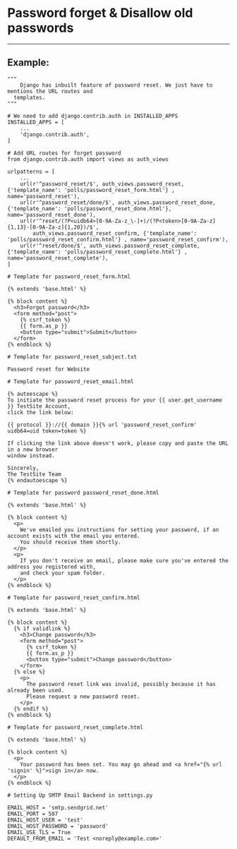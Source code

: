# Password forget & Disallow old passwords
-------

## Example:


    """
    	Django has inbuilt feature of password reset. We just have to mentions the URL routes and
      templates.
    """

    # We need to add django.contrib.auth in INSTALLED_APPS
    INSTALLED_APPS = [
        ...
        'django.contrib.auth',
    ]

    # Add URL routes for forget password
    from django.contrib.auth import views as auth_views

    urlpatterns = [
        ...
        url(r'^password_reset/$', auth_views.password_reset, {'template_name': 'polls/password_reset_form.html'} , name='password_reset'),
        url(r'^password_reset/done/$', auth_views.password_reset_done, {'template_name': 'polls/password_reset_done.html'}, name='password_reset_done'),
        url(r'^reset/(?P<uidb64>[0-9A-Za-z_\-]+)/(?P<token>[0-9A-Za-z]{1,13}-[0-9A-Za-z]{1,20})/$',
            auth_views.password_reset_confirm, {'template_name': 'polls/password_reset_confirm.html'} , name='password_reset_confirm'),
        url(r'^reset/done/$', auth_views.password_reset_complete, {'template_name': 'polls/password_reset_complete.html'} , name='password_reset_complete'),    
    ]

    # Template for password_reset_form.html
    
    {% extends 'base.html' %}

    {% block content %}
      <h3>Forgot password</h3>
      <form method="post">
        {% csrf_token %}
        {{ form.as_p }}
        <button type="submit">Submit</button>
      </form>
    {% endblock %}

    # Template for password_reset_subject.txt

    Password reset for Website

    # Template for password_reset_email.html

    {% autoescape %}
    To initiate the password reset process for your {{ user.get_username }} TestSite Account,
    click the link below:

    {{ protocol }}://{{ domain }}{% url 'password_reset_confirm' uidb64=uid token=token %}

    If clicking the link above doesn't work, please copy and paste the URL in a new browser
    window instead.

    Sincerely,
    The TestSite Team
    {% endautoescape %}
    
    # Template for password password_reset_done.html

    {% extends 'base.html' %}

    {% block content %}
      <p>
        We've emailed you instructions for setting your password, if an account exists with the email you entered.
        You should receive them shortly.
      </p>
      <p>
        If you don't receive an email, please make sure you've entered the address you registered with,
        and check your spam folder.
      </p>
    {% endblock %}

    # Template for password_reset_confirm.html

    {% extends 'base.html' %}

    {% block content %}
      {% if validlink %}
        <h3>Change password</h3>
        <form method="post">
          {% csrf_token %}
          {{ form.as_p }}
          <button type="submit">Change password</button>
        </form>
      {% else %}
        <p>
          The password reset link was invalid, possibly because it has already been used.
          Please request a new password reset.
        </p>
      {% endif %}
    {% endblock %}

    # Template for password_reset_complete.html

    {% extends 'base.html' %}

    {% block content %}
      <p>
        Your password has been set. You may go ahead and <a href="{% url 'signin' %}">sign in</a> now.
      </p>
    {% endblock %}

    # Setting Up SMTP Email Backend in settings.py

    EMAIL_HOST = 'smtp.sendgrid.net'
    EMAIL_PORT = 587
    EMAIL_HOST_USER = 'test'
    EMAIL_HOST_PASSWORD = 'password'
    EMAIL_USE_TLS = True
    DEFAULT_FROM_EMAIL = 'Test <noreply@example.com>'
